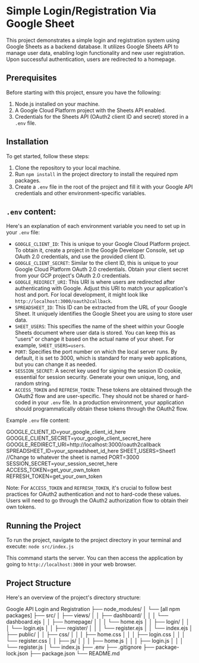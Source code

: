 # Simple Login/Registration Via Google Sheet

This project demonstrates a simple login and registration system using Google Sheets as a backend database. It utilizes Google Sheets API to manage user data, enabling login functionality and new user registration. Upon successful authentication, users are redirected to a homepage.

## Prerequisites

Before starting with this project, ensure you have the following:

1. Node.js installed on your machine.
2. A Google Cloud Platform project with the Sheets API enabled.
3. Credentials for the Sheets API (OAuth2 client ID and secret) stored in a `.env` file.

## Installation

To get started, follow these steps:

1. Clone the repository to your local machine.
2. Run `npm install` in the project directory to install the required npm packages.
3. Create a `.env` file in the root of the project and fill it with your Google API credentials and other environment-specific variables.

## `.env` content:

Here's an explanation of each environment variable you need to set up in your `.env` file:

- `GOOGLE_CLIENT_ID`: This is unique to your Google Cloud Platform project. To obtain it, create a project in the Google Developer Console, set up OAuth 2.0 credentials, and use the provided client ID.
- `GOOGLE_CLIENT_SECRET`: Similar to the client ID, this is unique to your Google Cloud Platform OAuth 2.0 credentials. Obtain your client secret from your GCP project's OAuth 2.0 credentials.
- `GOOGLE_REDIRECT_URI`: This URI is where users are redirected after authenticating with Google. Adjust this URI to match your application's host and port. For local development, it might look like `http://localhost:3000/oauth2callback`.
- `SPREADSHEET_ID`: This ID can be extracted from the URL of your Google Sheet. It uniquely identifies the Google Sheet you are using to store user data.
- `SHEET_USERS`: This specifies the name of the sheet within your Google Sheets document where user data is stored. You can keep this as "users" or change it based on the actual name of your sheet. For example, `SHEET_USERS=users`.
- `PORT`: Specifies the port number on which the local server runs. By default, it is set to 3000, which is standard for many web applications, but you can change it as needed.
- `SESSION_SECRET`: A secret key used for signing the session ID cookie, essential for session security. Generate your own unique, long, and random string.
- `ACCESS_TOKEN` and `REFRESH_TOKEN`: These tokens are obtained through the OAuth2 flow and are user-specific. They should not be shared or hard-coded in your `.env` file. In a production environment, your application should programmatically obtain these tokens through the OAuth2 flow.

Example `.env` file content:

GOOGLE_CLIENT_ID=your_google_client_id_here
GOOGLE_CLIENT_SECRET=your_google_client_secret_here
GOOGLE_REDIRECT_URI=http://localhost:3000/oauth2callback
SPREADSHEET_ID=your_spreadsheet_id_here
SHEET_USERS=Sheet1 //Change to whatever the sheet is named
PORT=3000
SESSION_SECRET=your_session_secret_here
ACCESS_TOKEN=get_your_own_token
REFRESH_TOKEN=get_your_own_token

Note: For `ACCESS_TOKEN` and `REFRESH_TOKEN`, it's crucial to follow best practices for OAuth2 authentication and not to hard-code these values. Users will need to go through the OAuth2 authorization flow to obtain their own tokens.

## Running the Project

To run the project, navigate to the project directory in your terminal and execute:
`node src/index.js`

This command starts the server. You can then access the application by going to `http://localhost:3000` in your web browser.

## Project Structure

Here's an overview of the project's directory structure:

Google API Login and Registration
├── node_modules/
│ └── [all npm packages]
├── src/
│ ├── views/
│ │ ├── dashboard/
│ │ │ └── dashboard.ejs
│ │ ├── homepage/
│ │ │ └── home.ejs
│ │ ├── login/
│ │ │ └── login.ejs
│ │ ├── register/
│ │ │ └── register.ejs
│ │ └── index.ejs
│ ├── public/
│ │ ├── css/
│ │ │ ├── home.css
│ │ │ ├── login.css
│ │ │ └── register.css
│ │ ├── js/
│ │ │ ├── home.js
│ │ │ ├── login.js
│ │ │ └── register.js
│ └── index.js
├── .env
├── .gitignore
├── package-lock.json
├── package.json
└── README.md